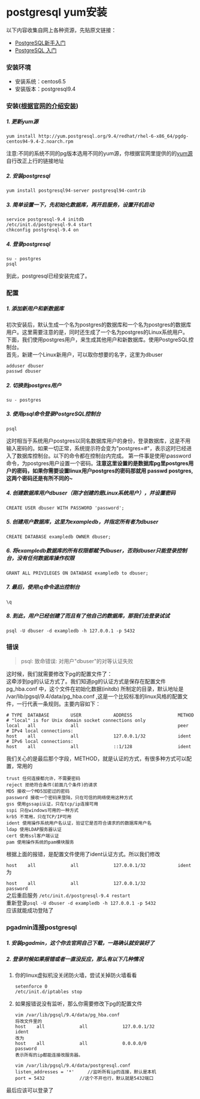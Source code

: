 # postgresql yum安装

以下内容收集自网上各种资源，先贴原文链接：

- [PostgreSQL新手入门](http://www.ruanyifeng.com/blog/2013/12/getting_started_with_postgresql.html)
- [PostgreSQL 入门](http://blog.wuxu92.com/postgresql-introduction/)

### 安装环境

- 安装系统：centos6.5
- 安装版本：postgresql9.4



### 安装([根据官网的介绍安装](http://www.postgresql.org/download/linux/redhat/))

##### 1. 更新yum源  

```
yum install http://yum.postgresql.org/9.4/redhat/rhel-6-x86_64/pgdg-centos94-9.4-2.noarch.rpm
```

注意:不同的系统不同的pg版本选用不同的yum源，你根据官网里提供的的[yum源](http://yum.postgresql.org/repopackages.php)自行改正上行的链接地址   

##### 2. 安装postgresql  

```
yum install postgresql94-server postgresql94-contrib
```
##### 3. 简单设置一下，先初始化数据库，再开启服务，设置开机启动

```
service postgresql-9.4 initdb
/etc/init.d/postgresql-9.4 start 
chkconfig postgresql-9.4 on
```
##### 4. 登录postgresql  

```
su - postgres
psql
```
到此，postgresql已经安装完成了。



### 配置

##### 1. 添加新用户和新数据库  

初次安装后，默认生成一个名为postgres的数据库和一个名为postgres的数据库用户。这里需要注意的是，同时还生成了一个名为postgres的Linux系统用户。  
下面，我们使用postgres用户，来生成其他用户和新数据库。使用PostgreSQL控制台。  
首先，新建一个Linux新用户，可以取你想要的名字，这里为dbuser   

```
adduser dbuser  
passwd dbuser
```
##### 2. 切换到postgres用户  

 ```
su - postgres
 ```

##### 3. 使用psql命令登录PostgreSQL控制台  

 ```
psql
 ```

   这时相当于系统用户postgres以同名数据库用户的身份，登录数据库，这是不用输入密码的。如果一切正常，系统提示符会变为"postgres=#"，表示这时已经进入了数据库控制台。以下的命令都在控制台内完成。
第一件事是使用\password命令，为postgres用户设置一个密码。**注意这里设置的是数据库pg里postgres用户的密码，如果你需要设置linux用户postgres的密码那就用 passwd postgres,这两个密码还是有所不同的~**

##### 4. 创建数据库用户dbuser（刚才创建的是Linux系统用户），并设置密码  

```
CREATE USER dbuser WITH PASSWORD 'password'; 
```
##### 5. 创建用户数据库，这里为exampledb，并指定所有者为dbuser  

```
CREATE DATABASE exampledb OWNER dbuser;
```
##### 6. 将exampledb数据库的所有权限都赋予dbuser，否则dbuser只能登录控制台，没有任何数据库操作权限  

```
GRANT ALL PRIVILEGES ON DATABASE exampledb to dbuser;
```
##### 7. 最后，使用\q命令退出控制台  

```
\q
```
##### 8. 到此，用户已经创建了而且有了他自己的数据库，那我们去登录试试

```
psql -U dbuser -d exampledb -h 127.0.0.1 -p 5432
```
### 错误

> psql: 致命错误:  对用户"dbuser"的对等认证失败  

这时候，我们就需要修改下pg的配置文件了：  
这牵涉到pg的认证方式了。我们知道pg的认证方式是保存在配置文件 pg_hba.conf 中，这个文件在初始化数据(initdb) 所制定的目录，默认地址是 /var/lib/pgsql/9.4/data/pg_hba.conf ,这是一个比较标准的linux风格的配置文件，一行代表一条规则。主要内容如下：  

```
# TYPE  DATABASE        USER            ADDRESS                 METHOD  
# "local" is for Unix domain socket connections only  
local   all             all                                     peer  
# IPv4 local connections:  
host    all             all             127.0.0.1/32            ident  
# IPv6 local connections:  
host    all             all             ::1/128                 ident  
```

我们关心的是最后那个字段，METHOD，就是认证的方式，有很多种方式可以配置，常用的  

```
trust 任何连接都允许，不需要密码  
reject 拒绝符合条件(前面几个条件)的请求  
MD5 接收一个MD5加密过的密码  
password 接收一个密码来登陆，只在可信的网络使用这种方式  
gss 使用gssapi认证，只在tcp/ip连接可用  
sspi 只在windows可用的一种方式  
krb5 不常用，只在TCP/IP可用  
ident 使用操作系统用户名认证，验证它是否符合请求的的数据库用户名  
ldap 使用LDAP服务器认证  
cert 使用ssl客户端认证  
pam 使用操作系统的pam模块服务  
```

根据上面的报错，是配置文件使用了ident认证方式。所以我们修改

`host    all             all             127.0.0.1/32            ident`  为

 `host    all             all             127.0.0.1/32            password`  
之后重启服务  `/etc/init.d/postgresql-9.4 restart`  
重新登录`psql -U dbuser -d exampledb -h 127.0.0.1 -p 5432`  
应该就能成功登陆了



### pgadmin连接postgresql

##### 1. 安装pgadmin，这个你去官网自己下载，一路确认就安装好了

##### 2. 登录时候如果报错或者一直没反应，那么有以下几种情况

1. 你的linux虚拟机没关闭防火墙，尝试关掉防火墙看看  

    ```
    setenforce 0  
    /etc/init.d/iptables stop
    ```

2. 如果报错说没有监听，那么你需要修改下pg的配置文件  

   ```
   vim /var/lib/pgsql/9.4/data/pg_hba.conf  
   将改文件里的  
   host    all             all             127.0.0.1/32            ident  
   改为  
   host    all             all             0.0.0.0/0            password  
   表示所有的ip都能连接改服务器。  
   ```

   ```
   vim /var/lib/pgsql/9.4/data/postgresql.conf 
   listen_addresses = '*'     //监听所有ip的连接，默认是本机    
   port = 5432             //这个不开也行，默认就是5432端口 
   ```

最后应该可以登录了
